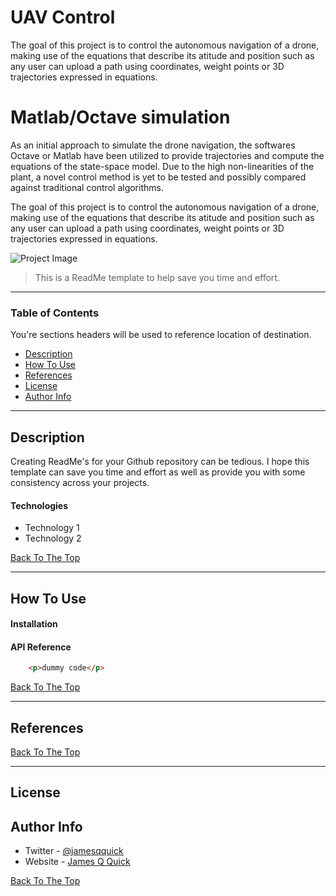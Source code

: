 # UAV Control
The goal of this project is to control the autonomous navigation of a drone, making use of the equations that describe its atitude and position such as any user can upload a path using coordinates, weight points or 3D trajectories expressed in equations.
# Matlab/Octave simulation
As an initial approach to simulate the drone navigation, the softwares Octave or Matlab have been utilized to provide trajectories and compute the equations of the state-space model. Due to the high non-linearities of the plant, a novel control method is yet to be tested and possibly compared against traditional control algorithms.  

The goal of this project is to control the autonomous navigation of a drone, making use of the equations that describe its atitude and position such as any user can upload a path using coordinates, weight points or 3D trajectories expressed in equations.

![Project Image](https://github.com/josetv91/UAV/blob/main/path.png)

> This is a ReadMe template to help save you time and effort.

---
### Table of Contents
You're sections headers will be used to reference location of destination.

- [Description](#description)
- [How To Use](#how-to-use)
- [References](#references)
- [License](#license)
- [Author Info](#author-info)

---

## Description

Creating ReadMe's for your Github repository can be tedious.  I hope this template can save you time and effort as well as provide you with some consistency across your projects.

#### Technologies

- Technology 1
- Technology 2

[Back To The Top](#read-me-template)

---

## How To Use

#### Installation


#### API Reference

```html
    <p>dummy code</p>
```
[Back To The Top](#read-me-template)

---

## References
[Back To The Top](#read-me-template)

---

## License


## Author Info

- Twitter - [@jamesqquick](https://twitter.com/jamesqquick)
- Website - [James Q Quick](https://jamesqquick.com)

[Back To The Top](#read-me-template)
